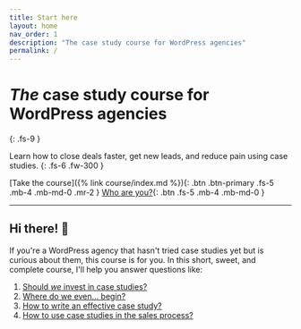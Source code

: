 ```yaml
---
title: Start here
layout: home
nav_order: 1
description: "The case study course for WordPress agencies"
permalink: /
---
```


# *The* case study course for WordPress agencies
{: .fs-9 }

Learn how to close deals faster, get new leads, and reduce pain using case studies.
{: .fs-6 .fw-300 }

[Take the course]({% link course/index.md %}){: .btn .btn-primary .fs-5 .mb-4 .mb-md-0 .mr-2 }
[Who are you?](https://ashutoshbhosale.com){: .btn .fs-5 .mb-4 .mb-md-0 }

---

## Hi there! 👋

If you're a WordPress agency that hasn't tried case studies yet but is curious about them, this course is for you. In this short, sweet, and complete course, I'll help you answer questions like:

1. [Should *we* invest in case studies?](/course/should-you-invest-in-case-studies/)
2. [Where do we even... begin?](/course/getting-client-approval-and-setting-up-sops-for-success/)
3. [How to write an effective case study?](/course/writing-effective-case-studies/)
4. [How to use case studies in the sales process?](/course/using-case-studies-in-the-sales-process/) 

